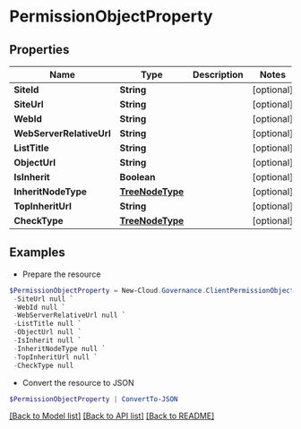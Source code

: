 # PermissionObjectProperty
## Properties

Name | Type | Description | Notes
------------ | ------------- | ------------- | -------------
**SiteId** | **String** |  | [optional] 
**SiteUrl** | **String** |  | [optional] 
**WebId** | **String** |  | [optional] 
**WebServerRelativeUrl** | **String** |  | [optional] 
**ListTitle** | **String** |  | [optional] 
**ObjectUrl** | **String** |  | [optional] 
**IsInherit** | **Boolean** |  | [optional] 
**InheritNodeType** | [**TreeNodeType**](TreeNodeType.md) |  | [optional] 
**TopInheritUrl** | **String** |  | [optional] 
**CheckType** | [**TreeNodeType**](TreeNodeType.md) |  | [optional] 

## Examples

- Prepare the resource
```powershell
$PermissionObjectProperty = New-Cloud.Governance.ClientPermissionObjectProperty  -SiteId null `
 -SiteUrl null `
 -WebId null `
 -WebServerRelativeUrl null `
 -ListTitle null `
 -ObjectUrl null `
 -IsInherit null `
 -InheritNodeType null `
 -TopInheritUrl null `
 -CheckType null
```

- Convert the resource to JSON
```powershell
$PermissionObjectProperty | ConvertTo-JSON
```

[[Back to Model list]](../README.md#documentation-for-models) [[Back to API list]](../README.md#documentation-for-api-endpoints) [[Back to README]](../README.md)

